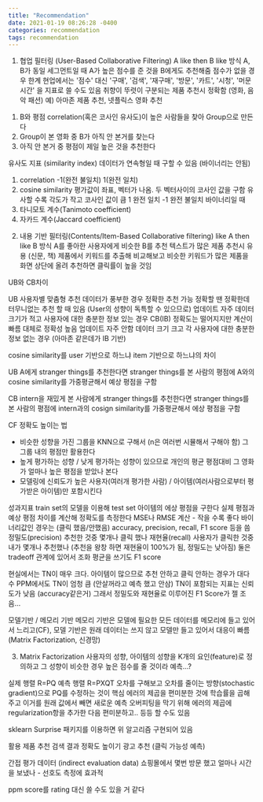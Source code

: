 ```yaml
---
title: "Recommendation"
date: 2021-01-19 08:26:28 -0400
categories: recommendation
tags: recommendation
---
```


1. 협업 필터링 (User-Based Collaborative Filtering)
A like then B like 방식
A, B가 동일 세그먼트일 때 A가 높은 점수를 준 것을 B에게도 추천해줌
점수가 없을 경우 한계
현업에서는 '점수' 대신 '구매', '검색', '재구매', '방문', '카트', '시청', '머문시간' 을 지표로 쓸 수도 있음
취향이 뚜렷이 구분되는 제품 추천시 정확함 (영화, 음악 패션)
예) 아마존 제품 추천, 넷플릭스 영화 추천

1) B와 평점 correlation(혹은 코사인 유사도)이 높은 사람들을 찾아 Group으로 만든다
2) Group이 본 영화 중 B가 아직 안 본거를 찾는다
3) 아직 안 본거 중 평점이 제일 높은 것을 추천한다

유사도 지표 (similarity index)
데이터가 연속형일 때 구할 수 있음 (바이너리는 안됨)
1) correlation -1(완전 불일치) 1(완전 일치)
2) cosine similarity 평가값이 좌표, 벡터가 나옴. 두 벡터사이의 코사인 값을 구함
유사할 수록 각도가 작고 코사인 값이 큼
1 완전 일치 -1 완전 불일치
바이너리일 때
1) 타니모토 계수(Tanimoto coefficient)
2) 자카드 계수(Jaccard coefficient)


2. 내용 기반 필터링(Contents/Item-Based Collaborative filtering)
like A then like B 방식
A를 좋아한 사용자에게 비슷한 B를 추천
텍스트가 많은 제품 추천시 유용 (신문, 책)
제품에서 키워드를 추출해 비교해보고 비슷한 키워드가 많은 제품을 화면 상단에 올려 추천하면 클릭률이 높을 것임


UB와 CB차이

UB
사용자별 맞춤형 추천
데이터가 풍부한 경우 정확한 추천 가능 
정확할 땐 정확한데 터무니없는 추천 할 때 있음 (User의 성향이 독특할 수 있으므로)
업데이트 자주
데이터 크기가 적고 사용자에 대한 충분한 정보 있는 경우
CB(IB)
정확도는 떨어지지만 계산이 빠름
대체로 정확성 높음
업데이트 자주 안함
데이터 크기 크고 각 사용자에 대한 충분한 정보 없는 경우 (아마존 같은데가 IB 기반)

cosine similarity를 user 기반으로 하느냐 item 기반으로 하느냐의 차이

UB
A에게 stranger things를 추천한다면
stranger things를 본 사람의 평점에 A와의 cosine similarity를 가중평균해서 예상 평점을 구함 

CB
intern을 재밌게 본 사람에게 stranger things를 추천한다면
stranger things를 본 사람의 평점에 intern과의 cosign similarity를 가중평균해서 에상 평점을 구함

CF 정확도 높이는 법
- 비슷한 성향을 가진 그룹을 KNN으로 구해서 (n은 여러번 시뮬해서 구해야 함) 그 그룹 내의 평점만 활용한다
- 높게 평가하는 성향 / 낮게 평가하는 성향이 있으므로 개인의 평균 평점대비 그 영화가 얼마나 높은 평점을 받았나 본다
- 모델링에 신뢰도가 높은 사용자(여러개 평가한 사람) / 아이템(여러사람으로부터 평가받은 아이템)만 포함시킨다

성과지표
train set의 모델을 이용해 test set 아이템의 에상 평점을 구한다
실제 평점과 예상 평점 차이를 계산해 정확도를 측정한다
MSE나 RMSE 계산 - 작을 수록 좋다
바이너리값인 경우는 (클릭 했음/안했음) accuracy, precision, recall, F1 score 등을 씀
정밀도(precision) 추천한 것중 몇개나 클릭 했나
재현율(recall) 사용자가 클릭한 것중 내가 몇개나 추천했나 (추천을 왕창 하면 재현율이 100%가 됨, 정밀도는 낮아짐)
둘은 tradeoff 관계에 있어서 조화 평균을 쓰기도 F1 score

현실에서는 TN이 매우 크다. 아이템이 많으므로 추천 안하고 클릭 안하는 경우가 대다수
PPM에서도 TN이 엄청 큼 (안살꺼라고 예측 했고 안삼)
TN이 포함되는 지표는 신뢰도가 낮음 (accuracy같은거)
그래서 정밀도와 재현율로 이루어진 F1 Score가 젤 조음...

모델기반 / 메모리 기반
메모리 기반은 모델에 필요한 모든 데이터를 메모리에 들고 있어서 느리고(CF), 모델 기반은 원래 데이터는 쓰지 않고 모델만 들고 있어서 대응이 빠름(Matrix Factorization, 신경망)

3. Matrix Factorization
사용자의 성향, 아이템의 성향을 K개의 요인(feature)로 정의하고 그 성향이 비슷한 경우 높은 점수를 줄 것이라 예측...?

실제 행렬 R=PQ
예측 행렬 R=PXQT
오차를 구해보고 오차를 줄이는 방향(stochastic gradient)으로 PQ를 수정하는 것이 핵심
에러의 제곱을 편미분한 것에 학습률을 곱해주고 이거를 원래 값에서 빼면 새로운 예측
오버피팅을 막기 위해 에러의 제곱에 regularization항을 추가한 다음 편미분하고.. 등등 할 수도 있음

sklearn Surprise 패키지를 이용하면 위 알고리즘 구현되어 있음

활용
제품 추천
검색 결과 정확도 높이기
광고 추천 (클릭 가능성 예측)

간접 평가 데이터 (indirect evaluation data)
쇼핑몰에서 몇번 방문 했고 얼마나 시간을 보냈나 - 선호도 측정에 효과적

ppm score를 rating 대신 쓸 수도 있을 거 같다

```python
